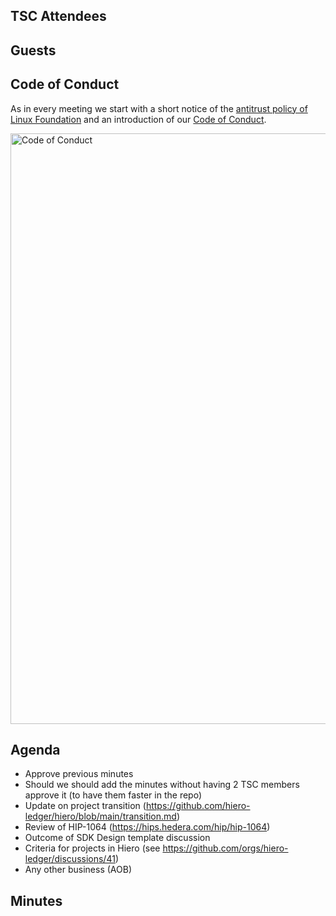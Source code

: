 ## TSC Attendees

## Guests

## Code of Conduct

As in every meeting we start with a short notice of the [antitrust policy of Linux Foundation](https://www.linuxfoundation.org/legal/antitrust-policy)
and an introduction of our [Code of Conduct](https://www.lfdecentralizedtrust.org/code-of-conduct).

<img width="945" alt="Code of Conduct" src="https://github.com/user-attachments/assets/3a187bc9-65ae-461e-bb46-7ce0db8e32cf">

## Agenda

- Approve previous minutes
- Should we should add the minutes without having 2 TSC members approve it (to have them faster in the repo)
- Update on project transition (https://github.com/hiero-ledger/hiero/blob/main/transition.md)
- Review of HIP-1064 (https://hips.hedera.com/hip/hip-1064)
- Outcome of SDK Design template discussion
- Criteria for projects in Hiero (see https://github.com/orgs/hiero-ledger/discussions/41)
- Any other business (AOB)

## Minutes
